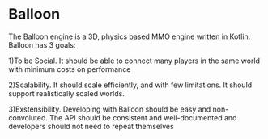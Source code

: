 # Balloon

The Balloon engine is a 3D, physics based MMO engine written in Kotlin. Balloon has 3 goals:

1)To be Social. It should be able to  connect many players in the same world with minimum costs on performance

2)Scalability. It should scale efficiently, and with few limitations. It should support realistically scaled worlds.

3)Exstensibility. Developing with Balloon should be easy and non-convoluted. The API should be consistent and well-documented and developers should not need to repeat themselves
